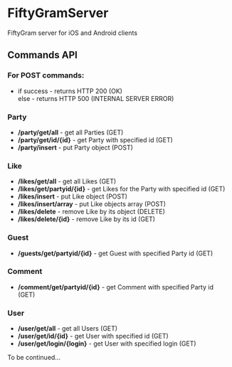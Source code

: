 # FiftyGramServer
FiftyGram server for iOS and Android clients

## Commands API

### For POST commands:
- if success - returns HTTP 200 (OK)<br />
  else - returns HTTP 500 (INTERNAL SERVER ERROR)

### Party
- **/party/get/all** - get all Parties (GET)
- **/party/get/id/{id}** - get Party with specified id (GET)
- **/party/insert** - put Party object (POST)<br />

### Like
- **/likes/get/all** - get all Likes (GET)
- **/likes/get/partyid/{id}** - get Likes for the Party with specified id (GET)
- **/likes/insert** - put Like object (POST)<br />
- **/likes/insert/array** - put Like objects array (POST)<br />
- **/likes/delete** - remove Like by its object (DELETE)<br />
- **/likes/delete/{id}** - remove Like by its id (GET)<br />

### Guest
- **/guests/get/partyid/{id}** - get Guest with specified Party id (GET)

### Comment
- **/comment/get/partyid/{id}** - get Comment with specified Party id (GET)

### User
- **/user/get/all** - get all Users (GET)
- **/user/get/id/{id}** - get User with specified id (GET)
- **/user/get/login/{login}** - get User with specified login (GET)<br />

To be continued...
